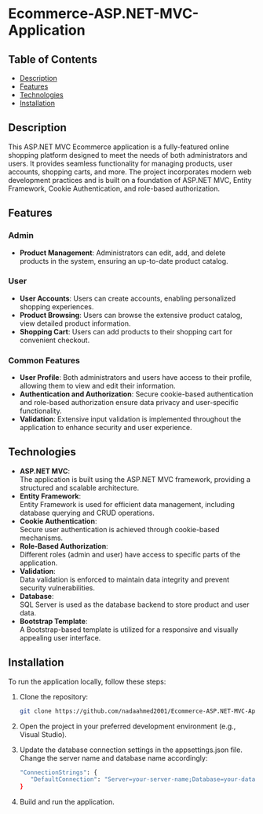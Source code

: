 # Ecommerce-ASP.NET-MVC-Application

## Table of Contents

- [Description](#description)
- [Features](#features)
- [Technologies](#technologies)
- [Installation](#installation)

## Description

This ASP.NET MVC Ecommerce application is a fully-featured online shopping platform designed to meet the needs of both administrators and users. It provides seamless functionality for managing products, user accounts, shopping carts, and more. The project incorporates modern web development practices and is built on a foundation of ASP.NET MVC, Entity Framework, Cookie Authentication, and role-based authorization.

## Features

### Admin

- **Product Management**: Administrators can edit, add, and delete products in the system, ensuring an up-to-date product catalog.

### User

- **User Accounts**: Users can create accounts, enabling personalized shopping experiences.
- **Product Browsing**: Users can browse the extensive product catalog, view detailed product information.
- **Shopping Cart**: Users can add products to their shopping cart for convenient checkout.

### Common Features

- **User Profile**: Both administrators and users have access to their profile, allowing them to view and edit their information.
- **Authentication and Authorization**: Secure cookie-based authentication and role-based authorization ensure data privacy and user-specific functionality.
- **Validation**: Extensive input validation is implemented throughout the application to enhance security and user experience.

## Technologies

- **ASP.NET MVC**:\
      The application is built using the ASP.NET MVC framework, providing a structured and scalable architecture.
- **Entity Framework**:\
      Entity Framework is used for efficient data management, including database querying and CRUD operations.
- **Cookie Authentication**:\
      Secure user authentication is achieved through cookie-based mechanisms.
- **Role-Based Authorization**:\
       Different roles (admin and user) have access to specific parts of the application.
- **Validation**:\
       Data validation is enforced to maintain data integrity and prevent security vulnerabilities.
- **Database**:\
      SQL Server is used as the database backend to store product and user data.
- **Bootstrap Template**:\
      A Bootstrap-based template is utilized for a responsive and visually appealing user interface.

## Installation

To run the application locally, follow these steps:

1. Clone the repository:

   ```bash
   git clone https://github.com/nadaahmed2001/Ecommerce-ASP.NET-MVC-Application

2.  Open the project in your preferred development environment (e.g., Visual Studio).
3.  Update the database connection settings in the appsettings.json file. Change the server name and database name accordingly:
     ```bash
    "ConnectionStrings": {
        "DefaultConnection": "Server=your-server-name;Database=your-database-name;Trusted_Connection=True;MultipleActiveResultSets=true"
    }

4.  Build and run the application.



